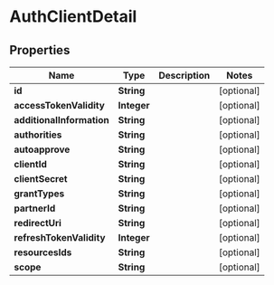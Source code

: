 
# AuthClientDetail

## Properties
Name | Type | Description | Notes
------------ | ------------- | ------------- | -------------
**id** | **String** |  |  [optional]
**accessTokenValidity** | **Integer** |  |  [optional]
**additionalInformation** | **String** |  |  [optional]
**authorities** | **String** |  |  [optional]
**autoapprove** | **String** |  |  [optional]
**clientId** | **String** |  |  [optional]
**clientSecret** | **String** |  |  [optional]
**grantTypes** | **String** |  |  [optional]
**partnerId** | **String** |  |  [optional]
**redirectUri** | **String** |  |  [optional]
**refreshTokenValidity** | **Integer** |  |  [optional]
**resourcesIds** | **String** |  |  [optional]
**scope** | **String** |  |  [optional]



